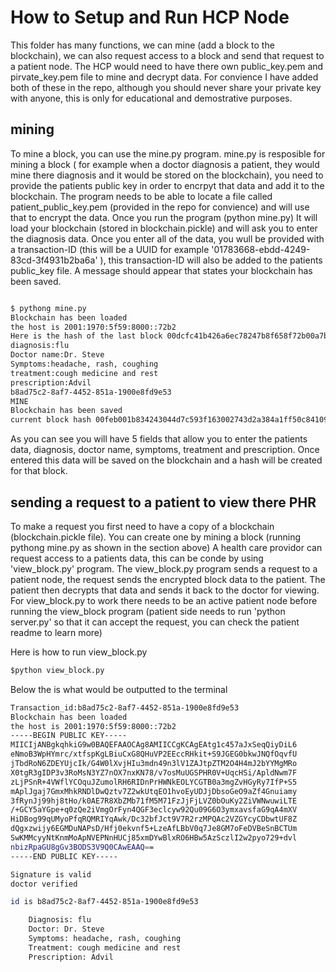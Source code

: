 # How to Setup and Run HCP Node

This folder has many functions, we can mine (add a block to the blockchain), we can also request access to a block and send that request to a patient node. The HCP would need to have there own public_key.pem and pirvate_key.pem file to mine and decrypt data. For convience I have added both of these in the repo, although you should never share your private key with anyone, this is only for educational and demostrative purposes.

## mining
To mine a block, you can use the mine.py program. mine.py is resposible for mining a block ( for example when a doctor diagnosis a patient, they would mine there diagnosis and it would be stored on the blockchain), you need to provide the patients public key in order to encrpyt that data and add it to the blockchain. The program needs to be able to locate a file called patient_public_key.pem (provided in the repo for convience) and will use that to encrypt the data. Once you run the program (python mine.py) It will load your blockchain (stored in blockchain.pickle) and will ask you to enter the diagnosis data. Once you enter all of the data, you wull be provided with a transaction-ID (this will be a UUID for example '01783668-ebdd-4249-83cd-3f4931b2ba6a' ), this transaction-ID will also be added to the patients public_key file. A message should appear that states your blockchain has been saved.

```bash

$ pythong mine.py
Blockchain has been loaded
the host is 2001:1970:5f59:8000::72b2
Here is the hash of the last block 00dcfc41b426a6ec78247b8f658f72b00a7be8b50ccc41f2684b9625f34e168f
diagnosis:flu           
Doctor name:Dr. Steve
Symptoms:headache, rash, coughing
treatment:cough medicine and rest
prescription:Advil
b8ad75c2-8af7-4452-851a-1900e8fd9e53
MINE
Blockchain has been saved
current block hash 00feb001b834243044d7c593f163002743d2a384a1ff50c84109ef36bb3dca10

```
As you can see you will have 5 fields that allow you to enter the patients data, diagnosis, doctor name, symptoms, treatment and prescription. Once entered this data will be saved on the blockchain and a hash will be created for that block.


## sending a request to a patient to view there PHR
To make a request you first need to have a copy of a blockchain (blockchain.pickle file). You can create one by mining a block (running pythong mine.py as shown in the section above)
A health care providor can request access to a patients data, this can be conde by using 'view_block.py' program. The view_block.py program sends a request to a patient node,
the request sends the encrypted block data to the patient. The patient then decrypts that data and sends it back to the doctor for viewing.
For view_block.py to work there needs to be an active patient node before running the view_block program (patient side needs to run 'python server.py' so that it can accept the request, you can check the patient readme to learn more)

Here is how to run view_block.py
```py
$python view_block.py
```

Below the is what would be outputted to the terminal
```bash
Transaction_id:b8ad75c2-8af7-4452-851a-1900e8fd9e53
Blockchain has been loaded
the host is 2001:1970:5f59:8000::72b2
-----BEGIN PUBLIC KEY-----
MIICIjANBgkqhkiG9w0BAQEFAAOCAg8AMIICCgKCAgEAtg1c457aJxSeqQiyDiL6
eNmoB3WpHYmrc/xtfspKgLBiuCxG8QHuVP2EEccRHkit+S9JGEG0bkwJNQfOqvfU
jTbdRoN6ZDEYUjcIk/G4W0lXvjHIu3mdn49n3lV1ZAJtpZTM2O4H4mJ2bYYMgMRo
X0tgR3gIDP3v3RoMsN3YZ7nOX7nxKN78/v7osMuUGSPHR0V+UqcHSi/ApldNwm7F
zLjPSnR+4VWflYCOquJZumolRH6RIDnPrHWNkEOLYCGTB0a3mgZvHGyRy7IfP+S5
mAplJgaj7GmxMhkRNDlDwQztv7Z2wkUtqEO1hvoEyUDJjDbsoGeO9aZf4Gnuiamy
3fRynJj99hj8tHo/k0AE7R8XbZMb71fM5M71FzJjFjLVZ0bOuKy2ZiVWNwuwiLTE
/+GCY5aYGpe+q0zQe2iVmgOrFyn4QGF3eclcyw92Qu09G6O3ymxavsfaG9qA4mXV
HiDBog99qUMyoPfqRQMRIYqAwk/Dc32bfJct9V7R2rzMPQAc2VZGYcyCDbwtUF8Z
dQgxzwijy6EGMDuNAPsD/Hfj0ekvnf5+LzeAfLBbV0q7Je8GM7oFeDVBeSnBCTUm
SwKMMcyyNtKnmMoApNVEPNnHUCj85xmDYwBlxRO6HBw5AzSczlI2w2pyo729+dvl
nbizRpaGU8gGv3BODS3V9Q0CAwEAAQ==
-----END PUBLIC KEY-----

Signature is valid
doctor verified

id is b8ad75c2-8af7-4452-851a-1900e8fd9e53

    Diagnosis: flu
    Doctor: Dr. Steve 
    Symptoms: headache, rash, coughing
    Treatment: cough medicine and rest
    Prescription: Advil
```









